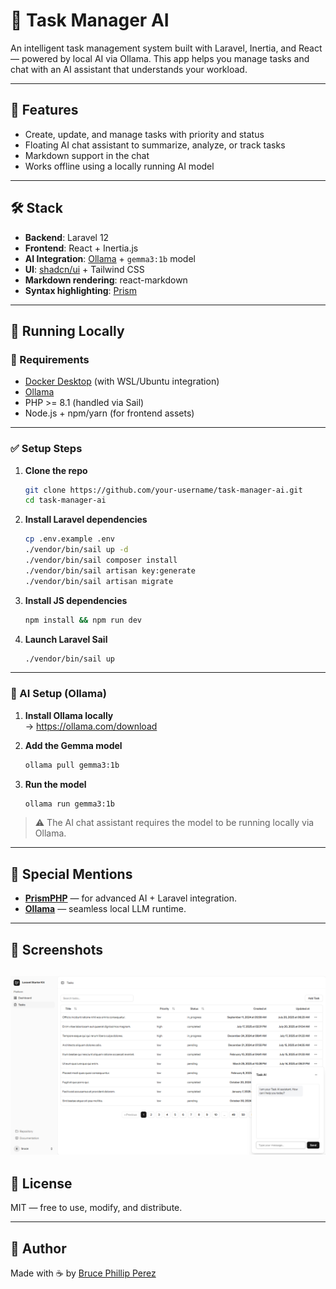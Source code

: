 # 🧠 Task Manager AI

An intelligent task management system built with Laravel, Inertia, and React — powered by local AI via Ollama. This app helps you manage tasks and chat with an AI assistant that understands your workload.

---

## 🚀 Features

- Create, update, and manage tasks with priority and status
- Floating AI chat assistant to summarize, analyze, or track tasks
- Markdown support in the chat
- Works offline using a locally running AI model

---

## 🛠️ Stack

- **Backend**: Laravel 12
- **Frontend**: React + Inertia.js
- **AI Integration**: [Ollama](https://ollama.com) + `gemma3:1b` model
- **UI**: [shadcn/ui](https://ui.shadcn.com) + Tailwind CSS
- **Markdown rendering**: react-markdown
- **Syntax highlighting**: [Prism](https://prismphp.com/providers/ollama.html)

---

## 🧪 Running Locally

### 🔧 Requirements

- [Docker Desktop](https://www.docker.com/products/docker-desktop) (with WSL/Ubuntu integration)
- [Ollama](https://ollama.com/download)
- PHP >= 8.1 (handled via Sail)
- Node.js + npm/yarn (for frontend assets)

---

### ✅ Setup Steps

1. **Clone the repo**
   ```bash
   git clone https://github.com/your-username/task-manager-ai.git
   cd task-manager-ai
   ```

2. **Install Laravel dependencies**
   ```bash
   cp .env.example .env
   ./vendor/bin/sail up -d
   ./vendor/bin/sail composer install
   ./vendor/bin/sail artisan key:generate
   ./vendor/bin/sail artisan migrate
   ```

3. **Install JS dependencies**
   ```bash
   npm install && npm run dev
   ```

4. **Launch Laravel Sail**
   ```bash
   ./vendor/bin/sail up
   ```

---

### 🤖 AI Setup (Ollama)

1. **Install Ollama locally**  
   → https://ollama.com/download

2. **Add the Gemma model**
   ```bash
   ollama pull gemma3:1b
   ```

3. **Run the model**
   ```bash
   ollama run gemma3:1b
   ```

> ⚠️ The AI chat assistant requires the model to be running locally via Ollama.

---

## 🌟 Special Mentions

- [**PrismPHP**](https://prismphp.com/providers/ollama.html) — for advanced AI + Laravel integration.
- [**Ollama**](https://ollama.com) — seamless local LLM runtime.

---

## 📸 Screenshots
![alt text](image.png)
---

## 📄 License

MIT — free to use, modify, and distribute.

---

## 🙌 Author

Made with ☕ by [Bruce Phillip Perez](https://github.com/bruzp)
